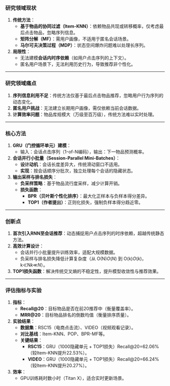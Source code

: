 ### **研究领域现状**

1. **传统方法**：
   - **基于物品的协同过滤（Item-KNN）**：依赖物品共现或转移概率，仅考虑最后点击物品，忽略序列信息。
   - **矩阵分解（MF）**：需用户画像，不适用于匿名会话场景。
   - **马尔可夫决策过程（MDP）**：状态空间爆炸问题难以处理长序列。
2. **局限性**：
   - 无法建模**会话内时序依赖**（如用户点击序列的上下文）。
   - 匿名用户场景下，无法利用历史行为，导致推荐非个性化。

------

### **研究领域痛点**

1. **序列信息利用不足**：传统方法仅基于最后点击物品推荐，忽略用户行为序列的动态变化。
2. **匿名用户挑战**：无法建立长期用户画像，需仅依赖当前会话数据。
3. **计算效率问题**：物品库规模大（万级至百万级），传统方法难以实时处理。

------

### **核心方法**

1. **GRU（门控循环单元）建模**：
   - 输入：会话点击序列（1-of-N编码），输出：下一物品预测概率。
2. **会话并行小批量（Session-Parallel Mini-Batches）**：
   - **设计动机**：会话长度差异大，传统滑动窗口不适用。
   - **实现**：按会话顺序分批次，独立处理每个会话的隐藏状态。
3. **输出采样与排名损失**：
   - **负采样策略**：基于物品流行度采样，减少计算开销。
   - **损失函数**：
     - **BPR（贝叶斯个性化排序）**：最大化正样本与负样本得分差异。
     - **TOP1（作者提出）**：正则化损失，强制负样本得分趋近零。

------

### **创新点**

1. **首次引入RNN至会话推荐**：动态捕捉用户点击序列的时序依赖，超越传统静态方法。
2. **高效计算设计**：
   - 会话并行小批量提升训练效率，适配大规模数据。
   - 负采样与排名损失降低计算复杂度（从 O(N)*O*(*N*) 到 O(k)*O*(*k*)，k≪N*k*≪*N*）。
3. **TOP1损失函数**：解决传统交叉熵的不稳定性，提升模型收敛性与推荐效果。

------

### **评估指标与实验**

1. **指标**：
   - **Recall@20**：目标物品是否在前20推荐中（衡量覆盖率）。
   - **MRR@20**：目标物品排名的倒数均值（衡量排序质量）。
2. **实验结果**：
   - **数据集**：RSC15（电商点击流）、VIDEO（视频观看记录）。
   - **对比基线**：Item-KNN、POP、BPR-MF等。
   - **关键结果**：
     - **RSC15**：GRU（1000隐藏单元 + TOP1损失）Recall@20=62.06%（较Item-KNN提升22.53%）。
     - **VIDEO**：GRU（1000隐藏单元 + TOP1损失）Recall@20=66.24%（较Item-KNN提升20.27%）。
3. **效率**：
   - GPU训练耗时数小时（Titan X），适合实时更新场景。
